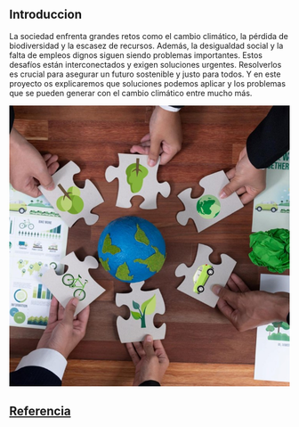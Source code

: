 ## Introduccion

La sociedad enfrenta grandes retos como el cambio climático, la pérdida de biodiversidad y la escasez de recursos. 
Además, la desigualdad social y la falta de empleos dignos siguen siendo problemas importantes. Estos desafíos están 
interconectados y exigen soluciones urgentes. Resolverlos es crucial para asegurar un futuro sostenible y justo para todos.
Y en este proyecto os explicaremos que soluciones podemos aplicar y los problemas que se pueden generar con el cambio
climático entre mucho más.

![retos](img/retos.jpg)

## [Referencia](https://campusformaciongranada.es/wp-content/uploads/2024/11/Tema-2-sostenibilidad-.pdf)
